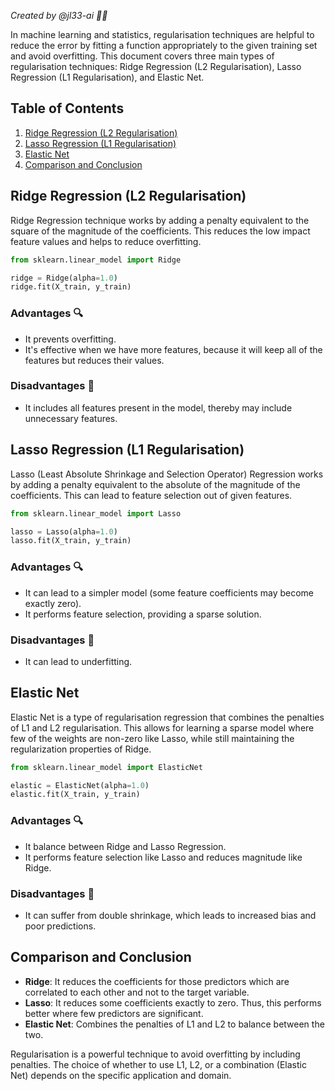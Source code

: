 
*Created by @jl33-ai 👦🏻*


In machine learning and statistics, regularisation techniques are helpful to reduce the error by fitting a function appropriately to the given training set and avoid overfitting. This document covers three main types of regularisation techniques: Ridge Regression (L2 Regularisation), Lasso Regression (L1 Regularisation), and Elastic Net.

## Table of Contents

1. [Ridge Regression (L2 Regularisation)](#ridge-regression)
2. [Lasso Regression (L1 Regularisation)](#lasso-regression)
3. [Elastic Net](#elastic-net)
4. [Comparison and Conclusion](#comparison-and-conclusion)


## Ridge Regression (L2 Regularisation) <a name="ridge-regression"></a>

Ridge Regression technique works by adding a penalty equivalent to the square of the magnitude of the coefficients. This reduces the low impact feature values and helps to reduce overfitting.

```python
from sklearn.linear_model import Ridge

ridge = Ridge(alpha=1.0)
ridge.fit(X_train, y_train)
```

### Advantages 🔍
- It prevents overfitting.
- It's effective when we have more features, because it will keep all of the features but reduces their values.

### Disadvantages 🚧
- It includes all features present in the model, thereby may include unnecessary features.


## Lasso Regression (L1 Regularisation) <a name="lasso-regression"></a>

Lasso (Least Absolute Shrinkage and Selection Operator) Regression works by adding a penalty equivalent to the absolute of the magnitude of the coefficients. This can lead to feature selection out of given features.

```python
from sklearn.linear_model import Lasso

lasso = Lasso(alpha=1.0)
lasso.fit(X_train, y_train)
```

### Advantages 🔍
- It can lead to a simpler model (some feature coefficients may become exactly zero).
- It performs feature selection, providing a sparse solution.

### Disadvantages 🚧
- It can lead to underfitting.


## Elastic Net <a name="elastic-net"></a>

Elastic Net is a type of regularisation regression that combines the penalties of L1 and L2 regularisation. This allows for learning a sparse model where few of the weights are non-zero like Lasso, while still maintaining the regularization properties of Ridge.

```python
from sklearn.linear_model import ElasticNet

elastic = ElasticNet(alpha=1.0)
elastic.fit(X_train, y_train)
```

### Advantages 🔍
- It balance between Ridge and Lasso Regression.
- It performs feature selection like Lasso and reduces magnitude like Ridge.

### Disadvantages 🚧
- It can suffer from double shrinkage, which leads to increased bias and poor predictions.


## Comparison and Conclusion <a name="comparison-and-conclusion"></a>

- **Ridge**: It reduces the coefficients for those predictors which are correlated to each other and not to the target variable.
- **Lasso**: It reduces some coefficients exactly to zero. Thus, this performs better where few predictors are significant.
- **Elastic Net**: Combines the penalties of L1 and L2 to balance between the two. 

Regularisation is a powerful technique to avoid overfitting by including penalties. The choice of whether to use L1, L2, or a combination (Elastic Net) depends on the specific application and domain.
